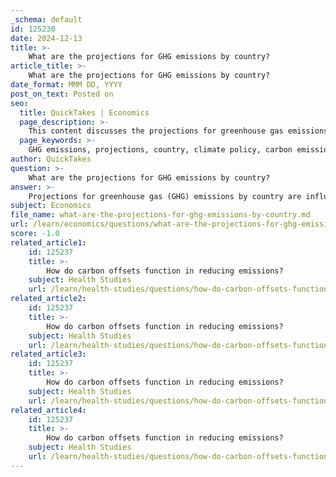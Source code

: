 ```yaml
---
_schema: default
id: 125230
date: 2024-12-13
title: >-
    What are the projections for GHG emissions by country?
article_title: >-
    What are the projections for GHG emissions by country?
date_format: MMM DD, YYYY
post_on_text: Posted on
seo:
  title: QuickTakes | Economics
  page_description: >-
    This content discusses the projections for greenhouse gas emissions by country, focusing on current levels, major contributors, future projections, regional insights, and adaptation and mitigation strategies related to climate change.
  page_keywords: >-
    GHG emissions, projections, country, climate policy, carbon emissions, global warming, China, India, Nationally Determined Contributions, Paris Agreement, climate change, energy consumption, economic growth, mitigation strategies
author: QuickTakes
question: >-
    What are the projections for GHG emissions by country?
answer: >-
    Projections for greenhouse gas (GHG) emissions by country are influenced by various factors, including economic growth, energy consumption patterns, and the implementation of climate policies. As of 2023, the following key insights can be drawn regarding GHG emissions projections:\n\n1. **Current Emission Levels**: In 2022, global GHG emissions reached a record high of approximately 53.8 gigatons (Gt) of CO2 equivalent, which was 2.3% higher than in 2019 and 1.4% higher than in 2021. This trend indicates a rebound in emissions following the temporary reductions during the COVID-19 pandemic.\n\n2. **Major Contributors**: China remains the largest emitter, accounting for about 35% of global CO2 emissions. India has surpassed the European Union to become the third-largest source of global emissions. Collectively, countries in developing Asia now account for around half of global emissions, a significant increase from previous years.\n\n3. **Future Projections**: Projections for GHG emissions from 2020 to 2050 suggest various scenarios based on different policy implementations. If current policies continue without significant changes, emissions are expected to rise, potentially leading to a global temperature increase of around 2.7°C by 2100. However, if countries meet their Nationally Determined Contributions (NDCs) under the Paris Agreement, there could be a slight reduction in emissions, but this is projected to be insufficient to meet the 1.5°C or 2°C targets.\n\n4. **Regional Insights**: Projections indicate that emissions from regions such as Asia are likely to dominate the global emissions landscape in the coming decades. The modeling frameworks suggest a potential peak in global emissions around 2030, followed by a gradual decline, contingent on the implementation of effective climate policies.\n\n5. **Adaptation and Mitigation Strategies**: Understanding these projections is crucial for countries to define their GHG reduction targets and develop effective adaptation strategies to mitigate the impacts of climate change.\n\nIn summary, while there are efforts to curb emissions through international agreements and national policies, the trajectory of GHG emissions remains concerning, particularly with the significant contributions from major economies like China and India. Continuous updates and revisions of projections are necessary as new data and policies emerge.
subject: Economics
file_name: what-are-the-projections-for-ghg-emissions-by-country.md
url: /learn/economics/questions/what-are-the-projections-for-ghg-emissions-by-country
score: -1.0
related_article1:
    id: 125237
    title: >-
        How do carbon offsets function in reducing emissions?
    subject: Health Studies
    url: /learn/health-studies/questions/how-do-carbon-offsets-function-in-reducing-emissions
related_article2:
    id: 125237
    title: >-
        How do carbon offsets function in reducing emissions?
    subject: Health Studies
    url: /learn/health-studies/questions/how-do-carbon-offsets-function-in-reducing-emissions
related_article3:
    id: 125237
    title: >-
        How do carbon offsets function in reducing emissions?
    subject: Health Studies
    url: /learn/health-studies/questions/how-do-carbon-offsets-function-in-reducing-emissions
related_article4:
    id: 125237
    title: >-
        How do carbon offsets function in reducing emissions?
    subject: Health Studies
    url: /learn/health-studies/questions/how-do-carbon-offsets-function-in-reducing-emissions
---
```


&nbsp;